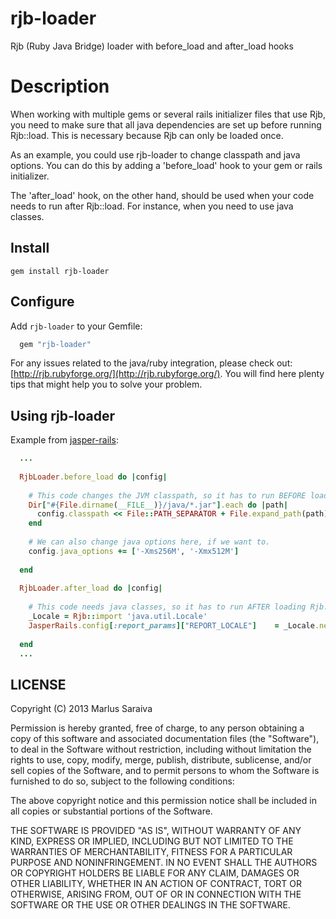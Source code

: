 # rjb-loader

Rjb (Ruby Java Bridge) loader with before_load and after_load hooks

# Description
When working with multiple gems or several rails initializer files that use Rjb, 
you need to make sure that all java dependencies are set up before running Rjb::load. 
This is necessary because Rjb can only be loaded once.

As an example, you could use rjb-loader to change classpath and java options. 
You can do this by adding a 'before_load' hook to your gem or rails initializer.

The 'after_load' hook, on the other hand, should be used when your code needs to run after Rjb::load. 
For instance, when you need to use java classes.

## Install

```
gem install rjb-loader
```

## Configure

Add `rjb-loader` to your Gemfile:

```ruby
  gem "rjb-loader"
```

For any issues related to the java/ruby integration, please check out: [http://rjb.rubyforge.org/](http://rjb.rubyforge.org/). You will find here plenty tips that might help you to solve your problem.

## Using rjb-loader

Example from [jasper-rails](http://github.com/fortesinformatica/jasper-rails):

```ruby
  ...
  
  RjbLoader.before_load do |config|
  
    # This code changes the JVM classpath, so it has to run BEFORE loading Rjb.
    Dir["#{File.dirname(__FILE__)}/java/*.jar"].each do |path|
      config.classpath << File::PATH_SEPARATOR + File.expand_path(path)
    end
    
    # We can also change java options here, if we want to.
    config.java_options += ['-Xms256M', '-Xmx512M']
    
  end
  
  RjbLoader.after_load do |config|
  
    # This code needs java classes, so it has to run AFTER loading Rjb.
    _Locale = Rjb::import 'java.util.Locale'
    JasperRails.config[:report_params]["REPORT_LOCALE"]    = _Locale.new('en', 'US')
    
  end
  ...
```

## LICENSE

Copyright (C) 2013 Marlus Saraiva

Permission is hereby granted, free of charge, to any person obtaining
a copy of this software and associated documentation files (the
"Software"), to deal in the Software without restriction, including
without limitation the rights to use, copy, modify, merge, publish,
distribute, sublicense, and/or sell copies of the Software, and to
permit persons to whom the Software is furnished to do so, subject to
the following conditions:

The above copyright notice and this permission notice shall be
included in all copies or substantial portions of the Software.

THE SOFTWARE IS PROVIDED "AS IS", WITHOUT WARRANTY OF ANY KIND,
EXPRESS OR IMPLIED, INCLUDING BUT NOT LIMITED TO THE WARRANTIES OF
MERCHANTABILITY, FITNESS FOR A PARTICULAR PURPOSE AND
NONINFRINGEMENT. IN NO EVENT SHALL THE AUTHORS OR COPYRIGHT HOLDERS BE
LIABLE FOR ANY CLAIM, DAMAGES OR OTHER LIABILITY, WHETHER IN AN ACTION
OF CONTRACT, TORT OR OTHERWISE, ARISING FROM, OUT OF OR IN CONNECTION
WITH THE SOFTWARE OR THE USE OR OTHER DEALINGS IN THE SOFTWARE.

